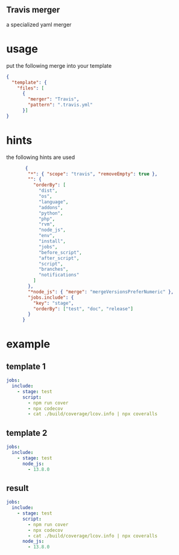 ## Travis merger

a specialized yaml merger


# usage

put the following merge into your template

```json
{
  "template": {
    "files": [
      {
        "merger": "Travis",
        "pattern": ".travis.yml"
      }]
}
```

# hints
the following hints are used

```json
       {
        "*": { "scope": "travis", "removeEmpty": true },
        "": {
          "orderBy": [
            "dist",
            "os",
            "language",
            "addons",
            "python",
            "php",
            "rvm",
            "node_js",
            "env",
            "install",
            "jobs",
            "before_script",
            "after_script",
            "script",
            "branches",
            "notifications"
          ]
        },
        "*node_js": { "merge": "mergeVersionsPreferNumeric" },
        "jobs.include": {
          "key": "stage",
          "orderBy": ["test", "doc", "release"]
        }
      }
```

# example


## template 1
```yaml
jobs:
  include:
    - stage: test
      script:
        - npm run cover
        - npx codecov
        - cat ./build/coverage/lcov.info | npx coveralls
```

## template 2
```yaml
jobs:
  include:
    - stage: test
      node_js:
        - 13.8.0
```

## result
```yaml
jobs:
  include:
    - stage: test
      script:
        - npm run cover
        - npx codecov
        - cat ./build/coverage/lcov.info | npx coveralls
      node_js:
        - 13.8.0
```
